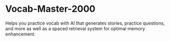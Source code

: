 # Vocab-Master-2000
Helps you practice vocab with AI that generates stories, practice questions, and more as well as a spaced retrieval system for optimal memory enhancement.
